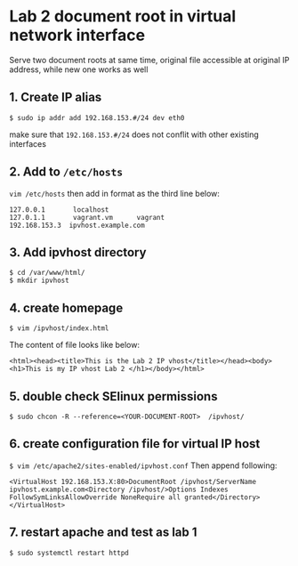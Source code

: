 # Lab 2 document root in virtual network interface 
Serve two document roots at same time, original file accessible at original IP address, while new one works as well

## 1. Create IP alias
```
$ sudo ip addr add 192.168.153.#/24 dev eth0
```
make sure that `192.168.153.#/24` does not conflit with other existing interfaces

## 2. Add to `/etc/hosts`

`vim /etc/hosts`
then add in format as the third line below:
```
127.0.0.1       localhost
127.0.1.1       vagrant.vm      vagrant
192.168.153.3  ipvhost.example.com
```

## 3. Add ipvhost directory
```
$ cd /var/www/html/
$ mkdir ipvhost
```

## 4. create homepage 
```
$ vim /ipvhost/index.html
```
The content of file looks like below:
```
<html><head><title>This is the Lab 2 IP vhost</title></head><body><h1>This is my IP vhost Lab 2 </h1></body></html>
```
## 5. double check SElinux permissions
`$ sudo chcon -R --reference=<YOUR-DOCUMENT-ROOT>  /ipvhost/`

## 6. create configuration file for virtual IP host
`$ vim /etc/apache2/sites-enabled/ipvhost.conf`
Then append following:
```
<VirtualHost 192.168.153.X:80>DocumentRoot /ipvhost/ServerName ipvhost.example.com<Directory /ipvhost/>Options Indexes FollowSymLinksAllowOverride NoneRequire all granted</Directory></VirtualHost>
```
## 7. restart apache and test as lab 1
`$ sudo systemctl restart httpd`
